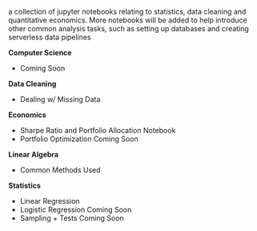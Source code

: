 a collection of jupyter notebooks relating to statistics, data cleaning and quantitative economics. More notebooks will be added to help introduce other common analysis tasks, such as setting up databases and creating serverless data pipelines


**Computer Science**
  - Coming Soon

**Data Cleaning**
  - Dealing w/ Missing Data

**Economics**
  - Sharpe Ratio and Portfolio Allocation Notebook
  - Portfolio Optimization Coming Soon
  
  
**Linear Algebra**
  - Common Methods Used
  
**Statistics**
  - Linear Regression
  - Logistic Regression Coming Soon
  - Sampling + Tests Coming Soon
